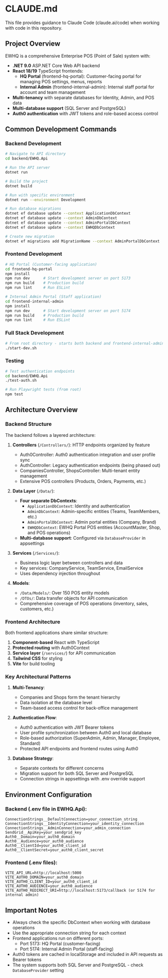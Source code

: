 # CLAUDE.md

This file provides guidance to Claude Code (claude.ai/code) when working with code in this repository.

## Project Overview

EWHQ is a comprehensive Enterprise POS (Point of Sale) system with:
- **.NET 9.0** ASP.NET Core Web API backend
- **React 18/19** TypeScript frontends:
  - **HQ Portal** (frontend-hq-portal): Customer-facing portal for managing POS settings, menus, reports
  - **Internal Admin** (frontend-internal-admin): Internal staff portal for account and team management
- **Multi-tenancy** with separate databases for Identity, Admin, and POS data
- **Multi-database support** (SQL Server and PostgreSQL)
- **Auth0 authentication** with JWT tokens and role-based access control

## Common Development Commands

### Backend Development
```bash
# Navigate to API directory
cd backend/EWHQ.Api

# Run the API server
dotnet run

# Build the project
dotnet build

# Run with specific environment
dotnet run --environment Development

# Run database migrations
dotnet ef database update --context ApplicationDbContext
dotnet ef database update --context AdminDbContext
dotnet ef database update --context AdminPortalDbContext
dotnet ef database update --context EWHQDbContext

# Create new migration
dotnet ef migrations add MigrationName --context AdminPortalDbContext
```

### Frontend Development
```bash
# HQ Portal (Customer-facing application)
cd frontend-hq-portal
npm install
npm run dev      # Start development server on port 5173
npm run build    # Production build
npm run lint     # Run ESLint

# Internal Admin Portal (Staff application)
cd frontend-internal-admin
npm install
npm run dev      # Start development server on port 5174
npm run build    # Production build
npm run lint     # Run ESLint
```

### Full Stack Development
```bash
# From root directory - starts both backend and frontend-internal-admin
./start-dev.sh
```

### Testing
```bash
# Test authentication endpoints
cd backend/EWHQ.Api
./test-auth.sh

# Run Playwright tests (from root)
npm test
```

## Architecture Overview

### Backend Structure
The backend follows a layered architecture:

1. **Controllers** (`/Controllers/`): HTTP endpoints organized by feature
   - Auth0Controller: Auth0 authentication integration and user profile sync
   - AuthController: Legacy authentication endpoints (being phased out)
   - CompaniesController, ShopsController: Multi-tenant entity management
   - Extensive POS controllers (Products, Orders, Payments, etc.)

2. **Data Layer** (`/Data/`):
   - **Four separate DbContexts**:
     - `ApplicationDbContext`: Identity and authentication
     - `AdminDbContext`: Admin-specific entities (Teams, TeamMembers, etc.)
     - `AdminPortalDbContext`: Admin portal entities (Company, Brand)
     - `EWHQDbContext`: EWHQ Portal POS entities (AccountMaster, Shop, and POS operations)
   - **Multi-database support**: Configured via `DatabaseProvider` in appsettings

3. **Services** (`/Services/`):
   - Business logic layer between controllers and data
   - Key services: CompanyService, TeamService, EmailService
   - Uses dependency injection throughout

4. **Models**:
   - `/Data/Models/`: Over 150 POS entity models
   - `/DTOs/`: Data transfer objects for API communication
   - Comprehensive coverage of POS operations (inventory, sales, customers, etc.)

### Frontend Architecture
Both frontend applications share similar structure:

1. **Component-based** React with TypeScript
2. **Protected routing** with Auth0Context
3. **Service layer** (`/services/`) for API communication
4. **Tailwind CSS** for styling
5. **Vite** for build tooling

### Key Architectural Patterns

1. **Multi-Tenancy**:
   - Companies and Shops form the tenant hierarchy
   - Data isolation at the database level
   - Team-based access control for back-office management

2. **Authentication Flow**:
   - Auth0 authentication with JWT Bearer tokens
   - User profile synchronization between Auth0 and local database
   - Role-based authorization (SuperAdmin, Admin, Manager, Employee, Standard)
   - Protected API endpoints and frontend routes using Auth0

3. **Database Strategy**:
   - Separate contexts for different concerns
   - Migration support for both SQL Server and PostgreSQL
   - Connection strings in appsettings with .env override support

## Environment Configuration

### Backend (.env file in EWHQ.Api):
```
ConnectionStrings__DefaultConnection=your_connection_string
ConnectionStrings__IdentityConnection=your_identity_connection
ConnectionStrings__AdminConnection=your_admin_connection
SendGrid__ApiKey=your_sendgrid_key
Auth0__Domain=your_auth0_domain
Auth0__Audience=your_auth0_audience
Auth0__ClientId=your_auth0_client_id
Auth0__ClientSecret=your_auth0_client_secret
```

### Frontend (.env files):
```
VITE_API_URL=http://localhost:5000
VITE_AUTH0_DOMAIN=your_auth0_domain
VITE_AUTH0_CLIENT_ID=your_auth0_client_id
VITE_AUTH0_AUDIENCE=your_auth0_audience
VITE_AUTH0_REDIRECT_URI=http://localhost:5173/callback (or 5174 for internal admin)
```

## Important Notes

- Always check the specific DbContext when working with database operations
- Use the appropriate connection string for each context
- Frontend applications run on different ports:
  - Port 5173: HQ Portal (customer-facing)
  - Port 5174: Internal Admin Portal (staff-facing)
- Auth0 tokens are cached in localStorage and included in API requests as Bearer tokens
- The system supports both SQL Server and PostgreSQL - check `DatabaseProvider` setting
